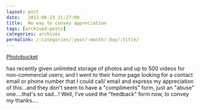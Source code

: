 ```yaml
---
layout: post
date:	2011-06-23 21:27:00
title:  No way to convey appreciation 
tags: [archived-posts]
categories: archives
permalink: /:categories/:year/:month/:day/:title/
---
```

<a href="http://photobucket.com/"> Photobucket </a>

 has recently given unlimited storage of photos and up to 500 videos for non-commercial users; and I went to their home page looking for a contact email or phone number that I could call/ email and express my appreciation of this...and they don't seem to have a "compliments" form, just an "abuse" one....that's so sad...! Well, I've used the "feedback" form now, to convey my thanks....
